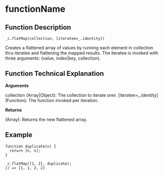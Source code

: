 # functionName

## Function Description

```
_c.flatMap(collection, [iteratee=_.identity])
```

Creates a flattened array of values by running each element in collection thru iteratee and flattening the mapped results. The iteratee is invoked with three arguments: (value, index|key, collection).

## Function Technical Explanation

**Arguments**

collection (Array|Object): The collection to iterate over.
[iteratee=_.identity] (Function): The function invoked per iteration.

**Returns**

(Array): Returns the new flattened array.

## Example

```
function duplicate(n) {
  return [n, n];
}

_c.flatMap([1, 2], duplicate);
// => [1, 1, 2, 2]
```
